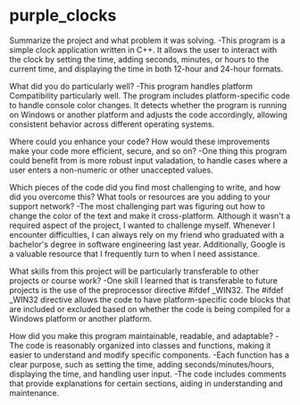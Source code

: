 # purple_clocks


Summarize the project and what problem it was solving.
-This program is a simple clock application written in C++. It allows the user to interact with the clock by setting the time, adding seconds, minutes, or hours to the 
current time, and displaying the time in both 12-hour and 24-hour formats.

What did you do particularly well?
-This program handles platform Compatibility particularly well. The program includes platform-specific code to handle console color changes. It detects whether the program is running on Windows or another platform and adjusts the code accordingly, allowing consistent behavior across different operating systems.

Where could you enhance your code? How would these improvements make your code more efficient, secure, and so on?
-One thing this program could benefit from is more robust input valadation, to handle cases where a user enters a non-numeric or other unaccepted values.

Which pieces of the code did you find most challenging to write, and how did you overcome this? What tools or resources are you adding to your support network?
-The most challenging part was figuring out how to change the color of the text and make it cross-platform. Although it wasn't a required aspect of the project, I wanted to challenge myself. Whenever I encounter difficulties, I can always rely on my friend who graduated with a bachelor's degree in software engineering last year. Additionally, Google is a valuable resource that I frequently turn to when I need assistance.

What skills from this project will be particularly transferable to other projects or course work?
-One skill I learned that is transferable to future projects is the use of the preprocessor directive #ifdef _WIN32. The #ifdef _WIN32 directive allows the code to have platform-specific code blocks that are included or excluded based on whether the code is being compiled for a Windows platform or another platform.

How did you make this program maintainable, readable, and adaptable?
-The code is reasonably organized into classes and functions, making it easier to understand and modify specific components.
-Each function has a clear purpose, such as setting the time, adding seconds/minutes/hours, displaying the time, and handling user input.
-The code includes comments that provide explanations for certain sections, aiding in understanding and maintenance.
